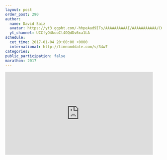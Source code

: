 ```yaml
---
layout: post
order_post: 290
author:
  name: David Saiz
  avatar: https://yt3.ggpht.com/-hhpeAad9IFs/AAAAAAAAAAI/AAAAAAAAAAA/C6BhJbv3CKU/s88-c-k-no-mo-rj-c0xffffff/photo.jpg
  yt_channel: UCCfyO4kuoCl4OQdDv6xa1LA
schedule:
  cet_time: 2017-01-04 20:00:00 +0000
  international: http://timeanddate.com/s/34w7
categories:
public_participation: false
marathon: 2017
---
```

<iframe width="475" height="267" src="https://www.youtube.com/embed/ywfsASU3nxM" frameborder="0" allowfullscreen></iframe>
